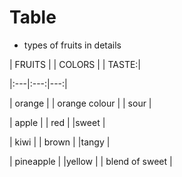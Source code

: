 


# Table


 - types of fruits in details



 | FRUITS | | COLORS | | TASTE:|

 |:---|:---:|---:|

| orange | | orange colour | | sour |

| apple | | red | |sweet |

| kiwi | | brown | |tangy |

| pineapple | |yellow | | blend of sweet |


